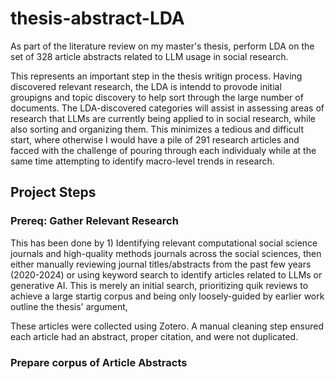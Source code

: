 # thesis-abstract-LDA

As part of the literature review on my master's thesis, perform LDA on the set of 328 article abstracts related to LLM usage in social research.

This represents an important step in the thesis writign process. Having discovered relevant research, the LDA is intendd to provode initial groupigns and topic discovery to help sort through the large number of documents. The LDA-discovered categories will assist in assessing areas of research that LLMs are currently being applied to in social research, while also sorting and organizing them. This minimizes a tedious and difficult start, where otherwise I would have a pile of 291 research articles and facced with the challenge of pouring through each individualy while at the same time attempting to identify macro-level trends in research.

## Project Steps

### Prereq: Gather Relevant Research

This has been done by 1) Identifying relevant computational social science journals and high-quality methods journals across the social sciences, then either manually reviewing journal titles/abstracts from the past few years (2020-2024) or using keyword search to identify articles related to LLMs or generative AI. This is merely an initial search, prioritizing quik reviews to achieve a large startig corpus and being only loosely-guided by earlier work outline the thesis' argument, 

These articles were collected using Zotero. A manual cleaning step ensured each article had an abstract, proper citation, and were not duplicated.

### Prepare corpus of Article Abstracts
